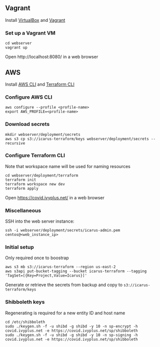 ## Vagrant

Install [VirtualBox](https://www.virtualbox.org/wiki/Downloads) and [Vagrant](https://www.vagrantup.com/downloads)

### Set up a Vagrant VM
```shell
cd webserver
vagrant up
```
Open http://localhost:8080/ in a web browser

## AWS

Install [AWS CLI](https://aws.amazon.com/cli/) and [Terraform CLI](https://www.terraform.io/downloads)

### Configure AWS CLI
```shell
aws configure --profile <profile-name>
export AWS_PROFILE=<profile-name>
```

### Download secrets
```shell
mkdir webserver/deployment/secrets
aws s3 cp s3://icarus-terraform/keys webserver/deployment/secrets --recursive 
```

### Configure Terraform CLI
Note that workspace name will be used for naming resources
```shell
cd webserver/deployment/terraform
terraform init
terraform workspace new dev
terraform apply
```
Open https://covid.ivyplus.net/ in a web browser

### Miscellaneous
SSH into the web server instance:
```shell
ssh -i webserver/deployment/secrets/icarus-admin.pem centos@<web_instance_ip>
```

### Initial setup
Only required once to boostrap
```shell
aws s3 mb s3://icarus-terraform --region us-east-2
aws s3api put-bucket-tagging --bucket icarus-terraform --tagging 'TagSet=[{Key=Project,Value=Icarus}]'
```
Generate or retrieve the secrets from backup and copy to `s3://icarus-terraform/keys`

### Shibboleth keys
Regenerating is required for a new entity ID and host name
```shell
cd /etc/shibboleth
sudo ./keygen.sh -f -u shibd -g shibd -y 10 -n sp-encrypt -h covid.ivyplus.net -e https://covid.ivyplus.net/sp/shibboleth
sudo ./keygen.sh -f -u shibd -g shibd -y 10 -n sp-signing -h covid.ivyplus.net -e https://covid.ivyplus.net/sp/shibboleth
```
